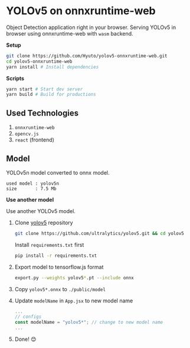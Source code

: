 # YOLOv5 on onnxruntime-web

Object Detection application right in your browser.
Serving YOLOv5 in browser using onnxruntime-web with `wasm` backend.

**Setup**

```bash
git clone https://github.com/Hyuto/yolov5-onnxruntime-web.git
cd yolov5-onnxruntime-web
yarn install # Install dependencies
```

**Scripts**

```bash
yarn start # Start dev server
yarn build # Build for productions
```

## Used Technologies

1. `onnxruntime-web`
2. `opencv.js`
3. `react` (frontend)

## Model

YOLOv5n model converted to onnx model.

```
used model : yolov5n
size       : 7.5 Mb
```

**Use another model**

Use another YOLOv5 model.

1. Clone [yolov5](https://github.com/ultralytics/yolov5) repository

   ```bash
   git clone https://github.com/ultralytics/yolov5.git && cd yolov5
   ```

   Install `requirements.txt` first

   ```bash
   pip install -r requirements.txt
   ```

2. Export model to tensorflow.js format
   ```bash
   export.py --weights yolov5*.pt --include onnx
   ```
3. Copy `yolov5*.onnx` to `./public/model`
4. Update `modelName` in `App.jsx` to new model name
   ```jsx
   ...
   // configs
   const modelName = "yolov5*"; // change to new model name
   ...
   ```
5. Done! 😊
